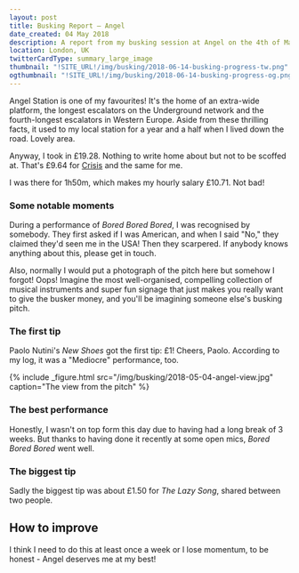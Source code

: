 ```yaml
---
layout: post
title: Busking Report – Angel
date_created: 04 May 2018
description: A report from my busking session at Angel on the 4th of May 2018!
location: London, UK
twitterCardType: summary_large_image
thumbnail: "!SITE_URL!/img/busking/2018-06-14-busking-progress-tw.png"
ogthumbnail: "!SITE_URL!/img/busking/2018-06-14-busking-progress-og.png"
---
```


Angel Station is one of my favourites! It's the home of an extra-wide platform, the longest escalators on the Underground network and the fourth-longest escalators in Western Europe. Aside from these thrilling facts, it used to my local station for a year and a half when I lived down the road. Lovely area.

Anyway, I took in £19.28. Nothing to write home about but not to be scoffed at. That's £9.64 for [Crisis](https://www.crisis.org.uk/) and the same for me.

I was there for 1h50m, which makes my hourly salary £10.71. Not bad!

### Some notable moments

During a performance of _Bored Bored Bored_, I was recognised by somebody. They first asked if I was American, and when I said "No," they claimed they'd seen me in the USA! Then they scarpered. If anybody knows anything about this, please get in touch.

Also, normally I would put a photograph of the pitch here but somehow I forgot! Oops! Imagine the most well-organised, compelling collection of musical instruments and super fun signage that just makes you really want to give the busker money, and you'll be imagining someone else's busking pitch.

### The first tip

Paolo Nutini's _New Shoes_ got the first tip: £1! Cheers, Paolo. According to my log, it was a "Mediocre" performance, too.

{% include _figure.html src="/img/busking/2018-05-04-angel-view.jpg" caption="The view from the pitch" %}

### The best performance

Honestly, I wasn't on top form this day due to having had a long break of 3 weeks. But thanks to having done it recently at some open mics, _Bored Bored Bored_ went well.

### The biggest tip

Sadly the biggest tip was about £1.50 for _The Lazy Song_, shared between two people.

## How to improve

I think I need to do this at least once a week or I lose momentum, to be honest - Angel deserves me at my best!

